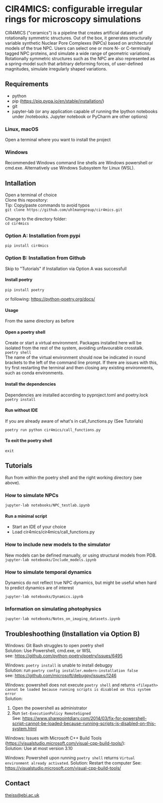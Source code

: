 # CIR4MICS: **c**onfigurable **i**rregular **r**ings **for** **mic**roscopy **s**imulations 
CIR4MICS ("ceramics") is a pipeline that creates artificial datasets of rotationally symmetric structures. 
Out of the box, it generates structurally variable synthetic Nuclear Pore Complexes (NPCs) based on architectural models of the true NPC. 
Users can select one or more N- or C-terminally tagged NPC proteins, and simulate a wide range of geometric variations. 
Rotationally symmetric structures such as the NPC are also represented as a spring-model such that arbitrary deforming forces, 
of user-defined magnitudes, simulate irregularly shaped variations. 



## Requirements    
- python
- pip (https://pip.pypa.io/en/stable/installation/)
- git
- jupyter-lab (or any application capable of running the Ipython notebooks under /notebooks. Jupyter notebook or PyCharm are other options) 


### Linux, macOS
Open a terminal where you want to install the project  

### Windows 
Recommended Windows command line shells are Windows powershell or cmd.exe. 
Alternatively use Windows Subsystem for Linux (WSL). 


## Intallation 
Open a terminal of choice  
Clone this repository:  
Tip: Copy/paste commands to avoid typos  
`git clone https://github.com/uhlmanngroup/cir4mics.git`  

Change to the directory folder:  
`cd cir4mics`  

### Option A: Installation from pypi 
`pip install cir4mics` 


### Option B: Installation from Github 
Skip to "Tutorials" if Installation via Option A was successfull  

#### Install poetry 
`pip install poetry`

or following: 
https://python-poetry.org/docs/ 

#### Usage
From the same directory as before 

#### Open a poetry shell
Create or start a virtual environment. Packages installed here will be isolated from the rest of the system, avoiding unfavourable crosstalk.  
`poetry shell`  
The name of the virtual environment should now be indicated in round brackets to the left of the command line prompt. 
If there are issues with this, try first restarting the terminal and then closing any existing environments, such as conda environments.  

#### Install the dependencies 
Dependencies are installed according to pyproject.toml and poetry.lock  
`poetry install`  


#### Run without IDE 
If you are already aware of what's in call_functions.py (See Tutorials)

`poetry run python cir4mics/call_functions.py`  

#### To exit the poetry shell 
`exit` 


## Tutorials 
Run from within the poetry shell and the right working directory (see above).  
### How to simulate NPCs 
`jupyter-lab notebooks/NPC_testlab.ipynb`

#### Run a minimal script  
- Start an IDE of your choice 
- Load cir4mics/cir4mics/call_functions.py

### How to include new models to the simulator 
New models can be defined manually, or using structural models from PDB.  
`jupyter-lab notebooks/Include_models.ipynb`

### How to simulate temporal dynamics 
Dynamics do not reflect true NPC dynamics, but might be useful when hard to predict dynamics are of interest 

`jupyter-lab notebooks/Dynamics.ipynb` 

### Information on simulating photophysics  

`jupyter-lab notebooks/Notes_on_imaging_datasets.ipynb`


## Troubleshoothing (Installation via Option B)
Windows: Git Bash struggles to open poetry shell  
Solution: Use Powershell, cmd.exe, or WSL  
see: https://github.com/python-poetry/poetry/issues/6495  

Windows: `poetry install` is unable to install debugpy  
Solution: run `poetry config installer.modern-installation false`  
see: https://github.com/microsoft/debugpy/issues/1246  

Windows: powershell does not execute `poetry shell` and returns 
`<filepath> cannot be loaded because running scripts is disabled on this system error`  
Solution:  
1. Open the powershell as administrator  
2. Run `Set-ExecutionPolicy RemoteSigned`  
See: https://www.sharepointdiary.com/2014/03/fix-for-powershell-script-cannot-be-loaded-because-running-scripts-is-disabled-on-this-system.html  

Windows: Issues with Microsoft C++ Build Tools (https://visualstudio.microsoft.com/visual-cpp-build-tools/):  
Solution: Use at most version 3.10  

Windows: Powershell upon running `poetry shell` returns `Virtual environment already activated`. 
Solution: Restart the computer 
See: https://visualstudio.microsoft.com/visual-cpp-build-tools/ 


## Contact 
theiss@ebi.ac.uk 
